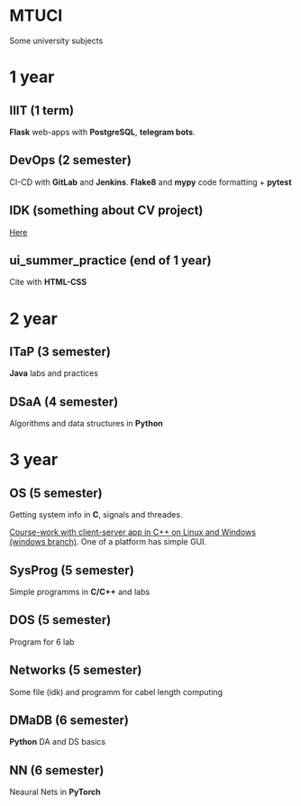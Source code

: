 # MTUCI
Some university subjects

# 1 year

## IIIT (1 term)
<b>Flask</b> web-apps with <b>PostgreSQL</b>, <b>telegram bots</b>.

## DevOps (2 semester)
CI-CD with <b>GitLab</b> and <b>Jenkins</b>. <b>Flake8</b> and <b>mypy</b> code formatting + <b>pytest</b>

## IDK (something about CV project)
[Here](https://github.com/Tomas542/DeepSort)

## ui_summer_practice (end of 1 year)
Cite with <b>HTML-CSS</b>

# 2 year

## ITaP (3 semester)
<b>Java</b> labs and practices

## DSaA (4 semester)
Algorithms and data structures in <b>Python</b>

# 3 year

## OS (5 semester)
Getting system info in <b>C</b>, signals and threades.

[Course-work with client-server app in C++ on Linux and Windows (windows branch)](https://github.com/Tomas542/client_server/tree/main). One of a platform has simple GUI.

## SysProg (5 semester)
Simple programms in <b>C/C++</b> and labs

## DOS (5 semester)
Program for 6 lab

## Networks (5 semester)
Some file (idk) and programm for cabel length computing

## DMaDB (6 semester)
<b>Python</b> DA and DS basics

## NN (6 semester)
Neaural Nets in <b>PyTorch</b>
